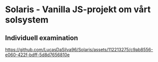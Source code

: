 # Solaris - Vanilla JS-projekt om vårt solsystem

## Individuell examination


https://github.com/LucasDaSilva96/Solaris/assets/112213275/c9ab8556-e060-422f-bdff-5d8d7656810e

